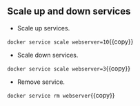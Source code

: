 
## Scale up and down services

- Scale up services.

`docker service scale webserver=10`{{copy}}

- Scale down services.

`docker service scale webserver=3`{{copy}}

- Remove service.

`docker service rm webserver`{{copy}}
